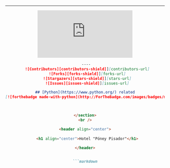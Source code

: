 <!-- Badges -->
<section align="center">
 
  ----
[![GitHub issues-open](https://badgen.net/github/open-issues/Naereen/Strapdow.js)](https://github.com/Naereen/StrapDown.js/issues?q=is%3Aopen)
```markdown
 ----
  ![Contributors][contributors-shield]][contributors-url]
  ![Forks][forks-shield]][forks-url]
  ![Stargazers][stars-shield]][stars-url]
  ![Issues][issues-shield]][issues-url]

## [Python](https://www.python.org/) related
[![forthebadge made-with-python](http://ForTheBadge.com/images/badges/made-with-python.svg)](https://www.python.org/)

  

</section>
<br />

<header align="center">
  
  <h1 align="center">Hotel "Póney Pisador"</h1>
   
</header>


```markdown
```
